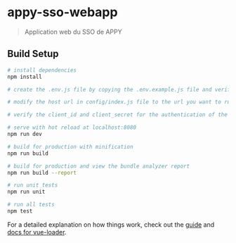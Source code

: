 # appy-sso-webapp

> Application web du SSO de APPY

## Build Setup

``` bash
# install dependencies
npm install

# create the .env.js file by copying the .env.example.js file and verify the api url

# modify the host url in config/index.js file to the url you want to run the app

# verify the client_id and client_secret for the authentication of the api in src/api/auth.js

# serve with hot reload at localhost:8080
npm run dev

# build for production with minification
npm run build

# build for production and view the bundle analyzer report
npm run build --report

# run unit tests
npm run unit

# run all tests
npm test
```

For a detailed explanation on how things work, check out the [guide](http://vuejs-templates.github.io/webpack/) and [docs for vue-loader](http://vuejs.github.io/vue-loader).
